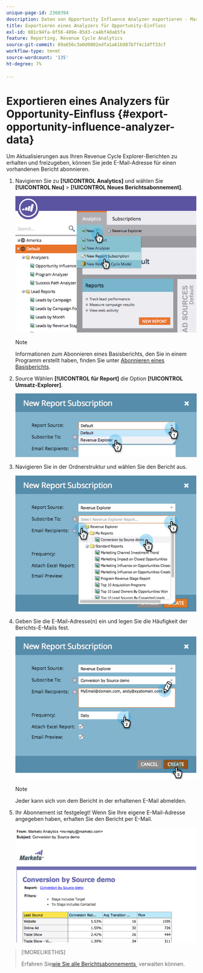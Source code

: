 ```yaml
---
unique-page-id: 2360394
description: Daten von Opportunity Influence Analyzer exportieren - Marketo-Dokumente - Produktdokumentation
title: Exportieren eines Analyzers für Opportunity-Einfluss
exl-id: 081c94fa-8f56-489e-85d3-ca4bf4da65fa
feature: Reporting, Revenue Cycle Analytics
source-git-commit: 09a656c3a0d0002edfa1a61b987bff4c1dff33cf
workflow-type: tm+mt
source-wordcount: '135'
ht-degree: 7%

---
```


# Exportieren eines Analyzers für Opportunity-Einfluss {#export-opportunity-influence-analyzer-data}

Um Aktualisierungen aus Ihren Revenue Cycle Explorer-Berichten zu erhalten und freizugeben, können Sie jede E-Mail-Adresse für einen vorhandenen Bericht abonnieren.

1. Navigieren Sie zu **[!UICONTROL Analytics]** und wählen Sie **[!UICONTROL Neu]** > **[!UICONTROL Neues Berichtsabonnement]**.

   ![](assets/image2014-9-17-12-3a40-3a46.png)

   >[!NOTE]
   >
   >Informationen zum Abonnieren eines Basisberichts, den Sie in einem Programm erstellt haben, finden Sie unter [Abonnieren eines Basisberichts](/help/marketo/product-docs/reporting/basic-reporting/report-subscriptions/subscribe-to-a-basic-report.md).

1. Source Wählen **[!UICONTROL für Report]** die Option **[!UICONTROL Umsatz-Explorer]**.

   ![](assets/image2014-9-17-12-3a42-3a15.png)

1. Navigieren Sie in der Ordnerstruktur und wählen Sie den Bericht aus.

   ![](assets/image2014-9-17-12-3a42-3a24.png)

1. Geben Sie die E-Mail-Adresse(n) ein und legen Sie die Häufigkeit der Berichts-E-Mails fest.

   ![](assets/image2014-9-17-12-3a42-3a29.png)

   >[!NOTE]
   >
   >Jeder kann sich von dem Bericht in der erhaltenen E-Mail abmelden.

1. Ihr Abonnement ist festgelegt! Wenn Sie Ihre eigene E-Mail-Adresse angegeben haben, erhalten Sie den Bericht per E-Mail.

   ![](assets/image2014-9-17-12-3a42-3a53.png)

>[!MORELIKETHIS]
>
>Erfahren Sie[&#x200B; wie Sie alle Berichtsabonnements &#x200B;](/help/marketo/product-docs/reporting/basic-reporting/report-subscriptions/manage-report-subscriptions.md) verwalten können.
